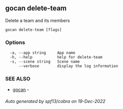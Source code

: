 ## gocan delete-team

Delete a team and its members

```
gocan delete-team [flags]
```

### Options

```
  -a, --app string     App name
  -h, --help           help for delete-team
  -s, --scene string   Scene name
      --verbose        display the log information
```

### SEE ALSO

* [gocan](gocan.md)	 - 

###### Auto generated by spf13/cobra on 19-Dec-2022
